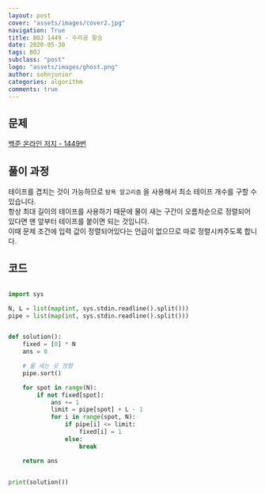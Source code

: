 ```yaml
---
layout: post
cover: "assets/images/cover2.jpg"
navigation: True
title: BOJ 1449 - 수리공 항승
date: 2020-05-30
tags: BOJ
subclass: "post"
logo: "assets/images/ghost.png"
author: sohnjunior
categories: algorithm
comments: true
---
```


## 문제

[백준 온라인 저지 - 1449번](https://www.acmicpc.net/problem/1449)

## 풀이 과정

테이프를 겹치는 것이 가능하므로 `탐욕 알고리즘` 을 사용해서 최소 테이프 개수를 구할 수 있습니다. <br>
항상 최대 길이의 테이프를 사용하기 때문에 물이 새는 구간이 오름차순으로 정렬되어 있다면 맨 앞부터 테이프를 붙이면 되는 것입니다. <br>
이때 문제 조건에 입력 값이 정렬되어있다는 언급이 없으므로 따로 정렬시켜주도록 합니다. <br>

## 코드

```python

import sys

N, L = list(map(int, sys.stdin.readline().split()))
pipe = list(map(int, sys.stdin.readline().split()))


def solution():
    fixed = [0] * N
    ans = 0

    # 물 새는 곳 정렬
    pipe.sort()

    for spot in range(N):
        if not fixed[spot]:
            ans += 1
            limit = pipe[spot] + L - 1
            for i in range(spot, N):
                if pipe[i] <= limit:
                    fixed[i] = 1
                else:
                    break

    return ans


print(solution())

```
